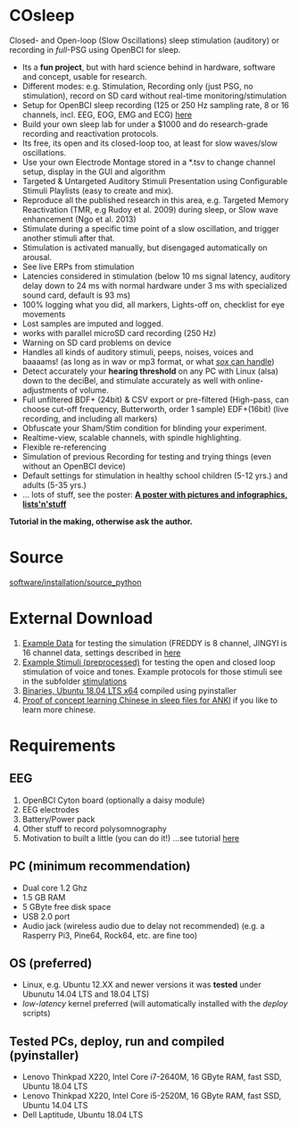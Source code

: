# COsleep
 
Closed- and Open-loop (Slow Oscillations) sleep stimulation (auditory) or recording in _full_-PSG using OpenBCI for sleep.

* Its a **fun project**, but with hard science behind in hardware, software and concept, usable for research.
* Different modes: e.g. Stimulation, Recording only (just PSG, no stimulation), record on SD card without real-time monitoring/stimulation
* Setup for OpenBCI sleep recording (125 or 250 Hz sampling rate, 8 or 16 channels, incl. EEG, EOG, EMG and ECG) [here](https://www.spisop.org/openbci/)
* Build your own sleep lab for under a $1000 and do research-grade recording and reactivation protocols.
* Its free, its open and its closed-loop too, at least for slow waves/slow oscillations.
* Use your own Electrode Montage stored in a *.tsv to change channel setup, display in the GUI and algorithm
* Targeted & Untargeted Auditory Stimuli Presentation using Configurable Stimuli Playlists (easy to create and mix).
* Reproduce all the published research in this area, e.g. Targeted Memory Reactivation (TMR, e.g Rudoy et al. 2009) during sleep, or Slow wave enhancement (Ngo et al. 2013)
* Stimulate during a specific time point of a slow oscillation, and trigger another stimuli after that.
* Stimulation is activated manually, but disengaged automatically on arousal.
* See live ERPs from stimulation
* Latencies considered in stimulation (below 10 ms signal latency, auditory delay down to 24 ms with normal hardware under 3 ms with specialized sound card, default is 93 ms)
* 100% logging what you did, all markers, Lights-off on, checklist for eye movements
* Lost samples are imputed and logged.
* works with parallel microSD card recording (250 Hz)
* Warning on SD card problems on device
* Handles all kinds of auditory stimuli, peeps, noises, voices and baaaams! (as long as in wav or mp3 format, or what [_sox_ can handle](http://sox.sourceforge.net/soxformat.html))
* Detect accurately your **hearing threshold** on any PC with Linux (alsa) down to the deciBel, and stimulate accurately as well with online-adjustments of volume.
* Full unfiltered BDF+ (24bit) & CSV export or pre-filtered (High-pass, can choose cut-off frequency, Butterworth, order 1 sample) EDF+(16bit) (live recording, and including all markers)
* Obfuscate your Sham/Stim condition for blinding your experiment.
* Realtime-view, scalable channels, with spindle highlighting.
* Flexible re-referencing
* Simulation of previous Recording for testing and trying things (even without an OpenBCI device)
* Default settings for stimulation in healthy school children (5-12 yrs.) and adults (5-35 yrs.)
* ... lots of stuff, see the poster:
**[A poster with pictures and infographics, lists'n'stuff](https://drive.google.com/open?id=15XmB4hGwDl6L_oVv34uby7bRQaTBXUhu)**

**Tutorial in the making, otherwise ask the author.**
# Source
[software/installation/source_python](https://github.com/Frederik-D-Weber/cosleep/tree/master/software/installation/source_python)

# External Download
1. [Example Data](https://drive.google.com/open?id=1lG-Q-U_NJ-pon1OYjL4bfOzeRWntyBL9) for testing the simulation (FREDDY is 8 channel, JINGYI is 16 channel data, settings described in [here](https://www.spisop.org/openbci/)
1. [Example Stimuli (preprocessed)](https://drive.google.com/open?id=1LlGVS8i8-biWbdamWvwoxJH3bp0wo1Ch) for testing the open and closed loop stimulation of voice and tones. Example protocols for those stimuli see in the subfolder [stimulations](http://github.com/Frederik-D-Weber/cosleep/software/installation/source_python/stimulations)
1. [Binaries, Ubuntu 18.04 LTS x64](https://drive.google.com/open?id=1BkZig25DqL_edzowbonLJYWGkWO9WNGj) compiled using pyinstaller
1. [Proof of concept learning Chinese in sleep files for ANKI](https://drive.google.com/open?id=1tC-79FaSCWTRyq7YmemzdTrxar4xp6q6) if you like to learn more chinese.

# Requirements
## EEG
1. OpenBCI Cyton board (optionally a daisy module)
1. EEG electrodes
1. Battery/Power pack
1. Other stuff to record polysomnography
1. Motivation to built a little (you can do it!)
...see tutorial [here](https://www.spisop.org/openbci/)

## PC (minimum recommendation)
* Dual core 1.2 Ghz
* 1.5 GB RAM
* 5 GByte free disk space
* USB 2.0 port
* Audio jack (wireless audio due to delay not recommended)
(e.g. a Rasperry Pi3, Pine64, Rock64, etc. are fine too)

## OS (preferred)
* Linux, e.g. Ubuntu 12.XX and newer versions it was **tested** under Ubunutu 14.04 LTS and 18.04 LTS) 
* _low-latency_ kernel preferred (will automatically installed with the _deploy_ scripts)

## Tested PCs, deploy, run and compiled (pyinstaller)
* Lenovo Thinkpad X220, Intel Core i7-2640M, 16 GByte RAM, fast SSD, Ubuntu 18.04 LTS
* Lenovo Thinkpad X220, Intel Core i5-2520M, 16 GByte RAM, fast SSD, Ubuntu 14.04 LTS
* Dell Laptitude, Ubuntu 18.04 LTS
